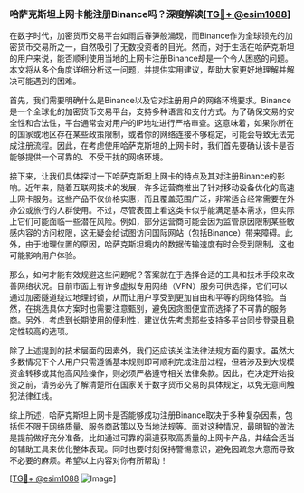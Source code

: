 ### 哈萨克斯坦上网卡能注册Binance吗？深度解读[[TG💪+ @esim1088](https://t.me/s/esim1088)]

在数字时代，加密货币交易平台如雨后春笋般涌现，而Binance作为全球领先的加密货币交易所之一，自然吸引了无数投资者的目光。然而，对于生活在哈萨克斯坦的用户来说，能否顺利使用当地的上网卡注册Binance却是一个令人困惑的问题。本文将从多个角度详细分析这一问题，并提供实用建议，帮助大家更好地理解并解决可能遇到的困难。

首先，我们需要明确什么是Binance以及它对注册用户的网络环境要求。Binance是一个全球化的加密货币交易平台，支持多种语言和支付方式。为了确保交易的安全性和合法性，平台通常会对用户的IP地址进行严格审查。这意味着，如果你所在的国家或地区存在某些政策限制，或者你的网络连接不够稳定，可能会导致无法完成注册流程。因此，在考虑使用哈萨克斯坦的上网卡时，我们首先要确认该卡是否能够提供一个可靠的、不受干扰的网络环境。

接下来，让我们具体探讨一下哈萨克斯坦上网卡的特点及其对注册Binance的影响。近年来，随着互联网技术的发展，许多运营商推出了针对移动设备优化的高速上网卡服务。这些产品不仅价格实惠，而且覆盖范围广泛，非常适合经常需要在外办公或旅行的人群使用。不过，尽管表面上看这类卡似乎能满足基本需求，但实际上它们可能面临一些潜在风险。例如，部分运营商可能会因为监管原因限制某些敏感内容的访问权限，这无疑会给试图访问国际网站（包括Binance）带来障碍。此外，由于地理位置的原因，哈萨克斯坦境内的数据传输速度有时会受到限制，这也可能影响用户体验。

那么，如何才能有效规避这些问题呢？答案就在于选择合适的工具和技术手段来改善网络状况。目前市面上有许多虚拟专用网络（VPN）服务可供选择，它们可以通过加密隧道绕过地理封锁，从而让用户享受到更加自由和平等的网络体验。当然，在挑选具体方案时也需要注意甄别，避免因贪图便宜而选择了不可靠的服务商。另外，考虑到长期使用的便利性，建议优先考虑那些支持多平台同步登录且稳定性较高的选项。

除了上述提到的技术层面的因素外，我们还应该关注法律法规方面的要求。虽然大多数情况下个人用户只需遵循基本规则即可顺利完成注册过程，但若涉及到大规模资金转移或其他高风险操作，则必须严格遵守相关法律条款。因此，在决定开始投资之前，请务必先了解清楚所在国家关于数字货币交易的具体规定，以免无意间触犯法律红线。

综上所述，哈萨克斯坦上网卡是否能够成功注册Binance取决于多种复杂因素，包括但不限于网络质量、服务商政策以及当地法规等。面对这种情况，最明智的做法是提前做好充分准备，比如通过可靠的渠道获取高质量的上网卡产品，并结合适当的辅助工具来优化整体表现。同时也要时刻保持警惕意识，避免因疏忽大意而导致不必要的麻烦。希望以上内容对你有所帮助！

[[TG💪+ @esim1088](https://t.me/s/esim1088) ![Image](https://i.postimg.cc/4NQfJmqS/Snipaste-2025-05-13-00-14-12.png)]